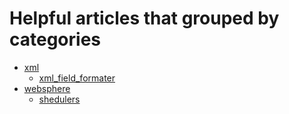 # Helpful articles that grouped by categories

* [xml](https://github.com/sIvanovKonstantyn/articles/tree/master/xml "xml")
   - [xml_field_formater](https://github.com/sIvanovKonstantyn/articles/blob/master/xml/xml_field_formating.MD "xml field formating")
* [websphere](https://github.com/sIvanovKonstantyn/articles/tree/master/websphere "webspere")
   - [shedulers](https://github.com/sIvanovKonstantyn/articles/blob/master/websphere/schedulers/websphere_schedulers_ejb3_guide.MD "schedulers")
